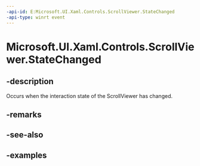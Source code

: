 ```yaml
---
-api-id: E:Microsoft.UI.Xaml.Controls.ScrollViewer.StateChanged
-api-type: winrt event
---
```


# Microsoft.UI.Xaml.Controls.ScrollViewer.StateChanged

<!--
public event Windows.Foundation.TypedEventHandler<Microsoft.UI.Xaml.Controls.ScrollViewer,object> StateChanged;
-->

## -description

Occurs when the interaction state of the ScrollViewer has changed.

## -remarks

## -see-also

## -examples


